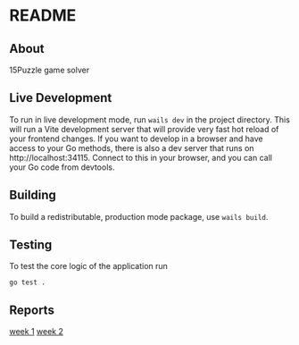 # README

## About

15Puzzle game solver

## Live Development

To run in live development mode, run `wails dev` in the project directory. This will run a Vite development
server that will provide very fast hot reload of your frontend changes. If you want to develop in a browser
and have access to your Go methods, there is also a dev server that runs on http://localhost:34115. Connect
to this in your browser, and you can call your Go code from devtools.

## Building

To build a redistributable, production mode package, use `wails build`.


## Testing

To test the core logic of the application run
```terminal
go test . 
```

## Reports

[week 1](https://github.com/ferealqq/15GoFast/blob/main/documentation/weekly/week1.md)
[week 2](https://github.com/ferealqq/15GoFast/blob/main/documentation/weekly/week2.md)